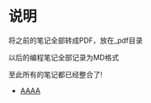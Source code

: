 # 说明

将之前的笔记全部转成PDF，放在_pdf目录

以后的编程笔记全部记录为MD格式

至此所有的笔记都已经整合了!



- [AAAA](./docs/Blog.md)









